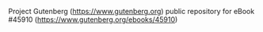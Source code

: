 Project Gutenberg (https://www.gutenberg.org) public repository for eBook #45910 (https://www.gutenberg.org/ebooks/45910)
